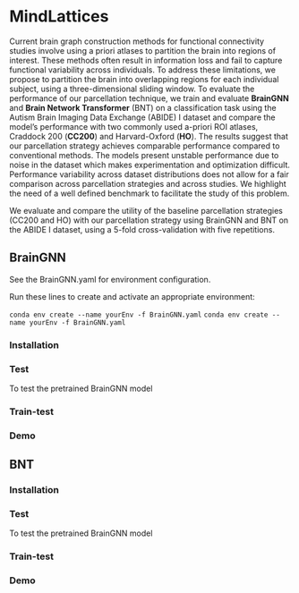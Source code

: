 # MindLattices

Current brain graph construction methods for functional connectivity studies involve using a priori atlases to partition the brain into regions of interest. These methods often result in information loss and fail to capture functional variability across individuals. To address these limitations, we propose to partition the brain into overlapping regions for each individual subject, using a three-dimensional sliding window. To evaluate the performance of our parcellation technique, we train and evaluate **BrainGNN** and **Brain Network Transformer** (BNT) on a classification task using the Autism Brain Imaging Data Exchange (ABIDE) I dataset and compare the model’s performance with two commonly used a-priori ROI atlases, Craddock 200 (**CC200**) and Harvard-Oxford (**HO**). The results suggest that our parcellation strategy achieves comparable performance compared to conventional methods. The models present unstable performance due to noise in the dataset which makes experimentation and optimization difficult. Performance variability across dataset distributions does not allow for a fair comparison across parcellation strategies and across studies. We highlight the need of a well defined benchmark to facilitate the study of this problem. 


We evaluate and compare the utility of the baseline parcellation strategies (CC200 and HO) with our parcellation strategy using BrainGNN and BNT on the ABIDE I dataset, using a 5-fold cross-validation with five repetitions. 

## BrainGNN
See the BrainGNN.yaml for environment configuration.

Run these lines to create and activate an appropriate 
environment:

```conda env create --name yourEnv -f BrainGNN.yaml```
```conda env create --name yourEnv -f BrainGNN.yaml```



### Installation

### Test

To test the pretrained BrainGNN model 

### Train-test

### Demo



## BNT

### Installation

### Test

To test the pretrained BrainGNN model 

### Train-test

### Demo
